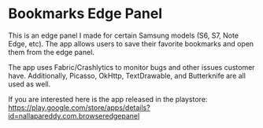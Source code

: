 # Bookmarks Edge Panel

This is an edge panel I made for certain Samsung models (S6, S7, Note Edge, etc). The app allows users to save their favorite bookmarks and open them from the edge panel.

The app uses Fabric/Crashlytics to monitor bugs and other issues customer have. Additionally, Picasso, OkHttp, TextDrawable, and Butterknife are all used as well.

If you are interested here is the app released in the playstore: https://play.google.com/store/apps/details?id=nallapareddy.com.browseredgepanel
